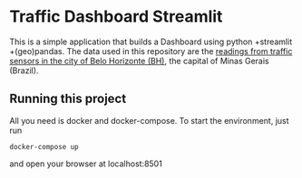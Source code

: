 # Traffic Dashboard Streamlit

This is a simple application that builds a Dashboard using python +streamlit +(geo)pandas. 
The data used in this repository are the [readings from traffic sensors in the city of Belo Horizonte (BH)](https://dados.gov.br/dados/conjuntos-dados/contagens-volumetricas-de-radares), the capital of Minas Gerais (Brazil).

## Running this project

All you need is docker and docker-compose.
To start the environment, just run

```
docker-compose up
```

and open your browser at localhost:8501
